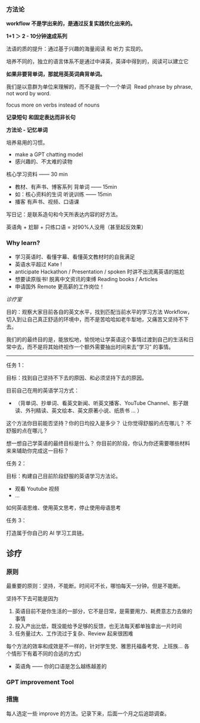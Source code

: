 ### 方法论

**workflow 不是学出来的，是通过反复实践优化出来的。**

**1+1 ＞ 2 - 10分钟速成系列**

法语的质的提升：通过基于兴趣的海量阅读 和 听力 实现的。

培养不同的，独立的语言体系不是通过中译英，英译中得到的，阅读可以建立它

**如果非要背单词，那就用英英词典背单词。**

我们是以意群为单位来理解的，而不是我一个一个单词  Read phrase by phrase, not word by word.

focus more on verbs instead of nouns

**记录短句** **和固定表达而非长句**

**方法论 - 记忆单词**

培养易用的习惯。
- make a GPT chatting model
- 感兴趣的、不太难的读物

核心学习资料 —— 30 min
- 教材、有声书、博客系列
背单词 —— 15min
- 如：核心资料的生词
听说训练 —— 15min
- 播客 有声书、视频、口语课


写日记：是联系造句和今天所表达内容的好方法。


英语角 + 尬聊 + 只练口语 = 对90%人没用（甚至起反效果）


### Why learn?

- 学习英语时、看懂字幕、看懂英文教材时的自我满足
- 英语水平超过 Kate !
- anticipate Hackathon / Presentation / spoken 时讲不出流离英语的尴尬
- 想要读原版书! 脱离中文资讯的束缚 Reading books / Articles
- 申请国外 Remote 更高薪的工作岗位！


*诊疗室*

目的：观察大家目前各自的英文水平，找到匹配当前水平的学习方法 Workflow，切入到让自己真正舒适的环境中，而不是苦哈哈如老牛犁地，又痛苦又坚持不下去。

我们的的最终目的是，能放松地，愉悦地让学英语这个事情过渡到自己的生活和日常中去，而不是将其始终视作一个额外需要抽出时间来去“学习” 的事情。

----

任务 1：

目标：找到自己坚持不下去的原因、和必须坚持下去的原因。

目前自己在用的英语学习方式：
- （背单词、抄单词、看英文新闻、听英文播客、YouTube Channel、影子跟读、外刊精读、英文绘本、英文原著小说、纸质书 ... ）

这个方法你目前能否坚持？你的日均投入是多少？
让你觉得舒服的点在哪儿？
不舒服的点在哪儿？


想一想自己学英语的最终目标是什么？
你目前的阶段，你认为你还需要哪些材料来来辅助你完成这一目标？

任务 2：

目标：构建自己目前阶段舒服的英语学习方法论。

- 观看 Youtube 视频
- ...

如何英语思维、使用英文思考，停止使用母语思考



任务 3：

打造属于你自己的 AI 学习工具链。


## 诊疗

### 原则

最重要的原则：坚持，不能断。时间可不长，哪怕每天一分钟。但是不能断。

坚持不下去可能是因为
1. 英语目前不是你生活的一部分，它不是日常，是需要用力、耗费意志力去做的事情
2. 投入产出比低，既没能给予足够的反馈，也无法每天都单独拿出一片时间
3. 任务量过大、工作流过于复杂、Review 起来很困难

每个方法的效率和成效是不一样的，针对学生党、雅思托福备考党、上班族... 各个情形下有着不同的合适的方式）

- 英语角 —— 你的口语是怎么越练越差的



### GPT improvement Tool


### 措施

每人选定一些 improve 的方法。记录下来，后面一个月之后追踪调查。

